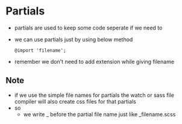 # Partials

- partials are used to keep some code seperate if we need to
- we can use partials just by using below method

   `@import 'filename';`
- remember we don't need to add extension while giving filename

## Note

- if we use the simple file names for partials the watch or sass file compiler will also create css files for that partials 
- so 
  - we write _ before the partial file name just like _filename.scss